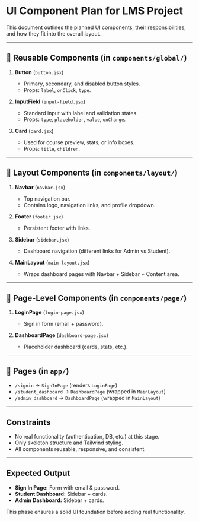 
# UI Component Plan for LMS Project

This document outlines the planned UI components, their responsibilities, and how they fit into the overall layout.

---

## 🔹 Reusable Components (in `components/global/`)
1. **Button** (`button.jsx`)  
   - Primary, secondary, and disabled button styles.  
   - Props: `label`, `onClick`, `type`.  

2. **InputField** (`input-field.jsx`)  
   - Standard input with label and validation states.  
   - Props: `type`, `placeholder`, `value`, `onChange`.  

3. **Card** (`card.jsx`)  
   - Used for course preview, stats, or info boxes.  
   - Props: `title`, `children`.  

---

## 🔹 Layout Components (in `components/layout/`)
1. **Navbar** (`navbar.jsx`)  
   - Top navigation bar.  
   - Contains logo, navigation links, and profile dropdown.  

2. **Footer** (`footer.jsx`)  
   - Persistent footer with links.  

3. **Sidebar** (`sidebar.jsx`)  
   - Dashboard navigation (different links for Admin vs Student).  

4. **MainLayout** (`main-layout.jsx`)  
   - Wraps dashboard pages with Navbar + Sidebar + Content area.  

---

## 🔹 Page-Level Components (in `components/page/`)
1. **LoginPage** (`login-page.jsx`)  
   - Sign in form (email + password).  

2. **DashboardPage** (`dashboard-page.jsx`)  
   - Placeholder dashboard (cards, stats, etc.).  

---

## 🔹 Pages (in `app/`)
- `/signin` → `SignInPage` (renders `LoginPage`)  
- `/student_dashboard` → `DashboardPage` (wrapped in `MainLayout`)  
- `/admin_dashboard` → `DashboardPage` (wrapped in `MainLayout`)  

---

## Constraints
- No real functionality (authentication, DB, etc.) at this stage.  
- Only skeleton structure and Tailwind styling.  
- All components reusable, responsive, and consistent.  

---

## Expected Output
- **Sign In Page:** Form with email & password.  
- **Student Dashboard:** Sidebar + cards.  
- **Admin Dashboard:** Sidebar + cards.  

This phase ensures a solid UI foundation before adding real functionality.
